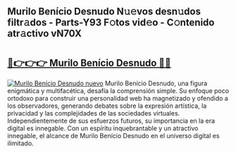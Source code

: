 ## Murilo Benício Desnudo N𝚞𝚎vos desn𝚞dos filtr𝚊dos - Parts-Y93 F𝚘tos vid𝚎o - C𝚘ntenido atr𝚊ctivo vN70X

# <h2><a href="http://mb9gioc.tromn.icu/?c=Murilo+Ben%c3%adcio+Desnudo">🔗👉👉👉 Murilo Benício Desnudo 🔗🔗</a></h2>

[![Murilo Benício Desnudo nuevo](https://i.imgur.com/pEAQMta.gif)](http://mb9gioc.tromn.icu/?c=Murilo+Ben%c3%adcio+Desnudo)
Murilo Benício Desnudo, una figura enigmática y multifacética, desafía la comprensión simple. Su enfoque poco ortodoxo para construir una personalidad web ha magnetizado y ofendido a los observadores, generando debates sobre la expresión artística, la privacidad y las complejidades de las sociedades virtuales. Independientemente de sus esfuerzos futuros, su importancia en la era digital es innegable. Con un espíritu inquebrantable y un atractivo innegable, el alcance de Murilo Benício Desnudo en el universo digital es ilimitado.
